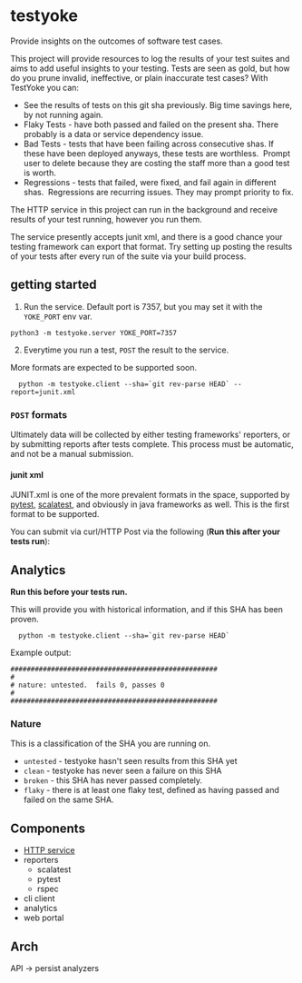 # testyoke

Provide insights on the outcomes of software test cases.

This project will provide resources to log the results of your test suites and aims
to add useful insights to your testing. Tests are seen as gold, but how do you prune
invalid, ineffective, or plain inaccurate test cases? With TestYoke you can:

* See the results of tests on this git sha previously. Big time savings here, by not running again.
* Flaky Tests - have both passed and failed on the present sha. There probably is a data or service dependency issue.
* Bad Tests - tests that have been failing across consecutive shas.  If these have been deployed anyways, these tests are worthless.  Prompt user to delete because they are costing the staff more than a good test is worth.
* Regressions - tests that failed, were fixed, and fail again in different shas.  Regressions are recurring issues. They may prompt priority to fix.

The HTTP service in this project can run in the background and receive results of 
your test running, however you run them.

The service presently accepts junit xml, and there is a good chance your testing framework 
can export that format.  Try setting up posting the results of your tests after every run
of the suite via your build process.


## getting started

1. Run the service. Default port is 7357, but you may set it with the `YOKE_PORT` env var.

```
python3 -m testyoke.server YOKE_PORT=7357
```

2. Everytime you run a test, `POST` the result to the service.

More formats are expected to be supported soon.

```
  python -m testyoke.client --sha=`git rev-parse HEAD` --report=junit.xml
```

### `POST` formats

Ultimately data will be collected by either testing frameworks' reporters, or by submitting reports after
tests complete.  This process must be automatic, and not be a manual submission.

#### junit xml

JUNIT.xml is one of the more prevalent formats in the space, supported by [pytest](https://docs.pytest.org/en/latest/), [scalatest](), 
and obviously in java frameworks as well.  This is the first format to be supported.

You can submit via curl/HTTP Post via the following (**Run this after your tests run**):

## Analytics

**Run this before your tests run.**

This will provide you with historical information, and if this SHA has been proven.

```
  python -m testyoke.client --sha=`git rev-parse HEAD`
```

Example output:

```
###################################################
#
# nature: untested.  fails 0, passes 0
#
###################################################
```

### Nature

This is a classification of the SHA you are running on.

* `untested` - testyoke hasn't seen results from this SHA yet
* `clean` - testyoke has never seen a failure on this SHA
* `broken` - this SHA has never passed completely.
* `flaky` - there is at least one flaky test, defined as having passed and failed on the same SHA.

## Components

- [HTTP service](./SERVER.md)
- reporters
  - scalatest
  - pytest
  - rspec
- cli client
- analytics
- web portal

## Arch

API -> persist
       analyzers
